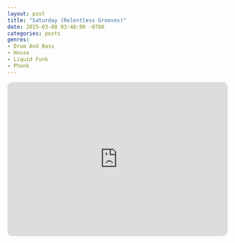 ```yaml
---
layout: post
title: "Saturday (Relentless Grooves)"
date: 2025-03-08 03:48:00 -0700
categories: posts
genres:
- Drum And Bass
- House
- Liquid Funk
- Phonk
---
```

<iframe style="border-radius:12px" src="https://open.spotify.com/embed/playlist/5br18QeQ5ZtROAliXrZsS4?utm_source=generator" width="100%" height="352" frameBorder="0" allowfullscreen="" allow="autoplay; clipboard-write; encrypted-media; fullscreen; picture-in-picture" loading="lazy"></iframe>